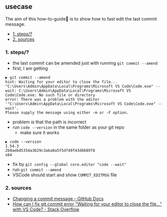## usecase
The aim of this how-to-guide🏁 is to show how to fast edit the last commit message.

<!-- TOC -->

- [1. steps/?](#1-steps)
- [2. sources](#2-sources)

<!-- /TOC -->

### 1. steps/?
* the last commit can be amended just with running `git commit --amend`
* first, I am getting

```
▶ git commit --amend
hint: Waiting for your editor to close the file... "C:\Users\Admin\AppData\Local\Programs\Microsoft VS Code\Code.exe" --wait: C:\Users\Admin\AppData\Local\Programs\Microsoft VS Code\Code.exe: No such file or directory
error: There was a problem with the editor '"C:\Users\Admin\AppData\Local\Programs\Microsoft VS Code\Code.exe" --wait'.
Please supply the message using either -m or -F option.
```

* problem is that the path is incorrect
* run `code --version` in the same folder as your git repo 
    - make sure it works

```
▶ code --version
1.54.3
2b9aebd5354a3629c3aba0a5f5df49f43d6689f8
x64
```

* fix by `git config --global core.editor "code --wait"`
* run `git commit --amend`
* VSCode should start and show `COMMIT_EDITMSG` file

### 2. sources
* [Changing a commit message - GitHub Docs](https://docs.github.com/en/github/committing-changes-to-your-project/changing-a-commit-message)
* [How can I fix git commit error "Waiting for your editor to close the file..." with VS Code? - Stack Overflow](https://stackoverflow.com/questions/52195877/how-can-i-fix-git-commit-error-waiting-for-your-editor-to-close-the-file-wi/54675480)
